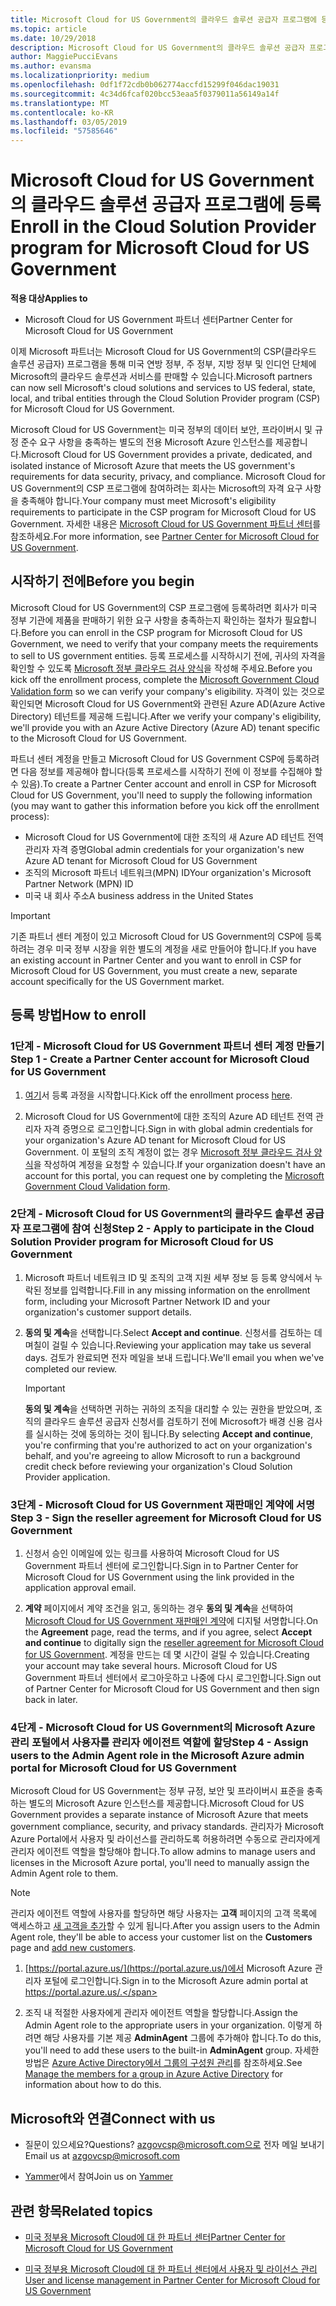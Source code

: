 ```yaml
---
title: Microsoft Cloud for US Government의 클라우드 솔루션 공급자 프로그램에 등록 | Microsoft Cloud for US Government 파트너 센터
ms.topic: article
ms.date: 10/29/2018
description: Microsoft Cloud for US Government의 클라우드 솔루션 공급자 프로그램에 등록하기 전에 CSP 프로그램 요구 사항에 대해 자세히 알아보세요.
author: MaggiePucciEvans
ms.author: evansma
ms.localizationpriority: medium
ms.openlocfilehash: 0df1f72cdb0b062774accfd15299f046dac19031
ms.sourcegitcommit: 4c34d6fcaf020bcc53eaa5f0379011a56149a14f
ms.translationtype: MT
ms.contentlocale: ko-KR
ms.lasthandoff: 03/05/2019
ms.locfileid: "57585646"
---
```

# <a name="enroll-in-the-cloud-solution-provider-program-for-microsoft-cloud-for-us-government"></a><span data-ttu-id="c6b1a-103">Microsoft Cloud for US Government의 클라우드 솔루션 공급자 프로그램에 등록</span><span class="sxs-lookup"><span data-stu-id="c6b1a-103">Enroll in the Cloud Solution Provider program for Microsoft Cloud for US Government</span></span>

<span data-ttu-id="c6b1a-104">**적용 대상**</span><span class="sxs-lookup"><span data-stu-id="c6b1a-104">**Applies to**</span></span>

-  <span data-ttu-id="c6b1a-105">Microsoft Cloud for US Government 파트너 센터</span><span class="sxs-lookup"><span data-stu-id="c6b1a-105">Partner Center for Microsoft Cloud for US Government</span></span>

<span data-ttu-id="c6b1a-106">이제 Microsoft 파트너는 Microsoft Cloud for US Government의 CSP(클라우드 솔루션 공급자) 프로그램을 통해 미국 연방 정부, 주 정부, 지방 정부 및 인디언 단체에 Microsoft의 클라우드 솔루션과 서비스를 판매할 수 있습니다.</span><span class="sxs-lookup"><span data-stu-id="c6b1a-106">Microsoft partners can now sell Microsoft's cloud solutions and services to US federal, state, local, and tribal entities through the Cloud Solution Provider program (CSP) for Microsoft Cloud for US Government.</span></span> 

<span data-ttu-id="c6b1a-107">Microsoft Cloud for US Government는 미국 정부의 데이터 보안, 프라이버시 및 규정 준수 요구 사항을 충족하는 별도의 전용 Microsoft Azure 인스턴스를 제공합니다.</span><span class="sxs-lookup"><span data-stu-id="c6b1a-107">Microsoft Cloud for US Government provides a private, dedicated, and isolated instance of Microsoft Azure that meets the US government's requirements for data security, privacy, and compliance.</span></span> <span data-ttu-id="c6b1a-108">Microsoft Cloud for US Government의 CSP 프로그램에 참여하려는 회사는 Microsoft의 자격 요구 사항을 충족해야 합니다.</span><span class="sxs-lookup"><span data-stu-id="c6b1a-108">Your company must meet Microsoft's eligibility requirements to participate in the CSP program for Microsoft Cloud for US Government.</span></span> <span data-ttu-id="c6b1a-109">자세한 내용은 [Microsoft Cloud for US Government 파트너 센터](partner-center-for-microsoft-us-govt-cloud.md)를 참조하세요.</span><span class="sxs-lookup"><span data-stu-id="c6b1a-109">For more information, see [Partner Center for Microsoft Cloud for US Government](partner-center-for-microsoft-us-govt-cloud.md).</span></span>

## <a name="before-you-begin"></a><span data-ttu-id="c6b1a-110">시작하기 전에</span><span class="sxs-lookup"><span data-stu-id="c6b1a-110">Before you begin</span></span>

<span data-ttu-id="c6b1a-111">Microsoft Cloud for US Government의 CSP 프로그램에 등록하려면 회사가 미국 정부 기관에 제품을 판매하기 위한 요구 사항을 충족하는지 확인하는 절차가 필요합니다.</span><span class="sxs-lookup"><span data-stu-id="c6b1a-111">Before you can enroll in the CSP program for Microsoft Cloud for US Government, we need to verify that your company meets the requirements to sell to US government entities.</span></span> <span data-ttu-id="c6b1a-112">등록 프로세스를 시작하시기 전에, 귀사의 자격을 확인할 수 있도록 [Microsoft 정부 클라우드 검사 양식](https://azuregov.microsoft.com/csp)을 작성해 주세요.</span><span class="sxs-lookup"><span data-stu-id="c6b1a-112">Before you kick off the enrollment process, complete the [Microsoft Government Cloud Validation form](https://azuregov.microsoft.com/csp) so we can verify your company's eligibility.</span></span> <span data-ttu-id="c6b1a-113">자격이 있는 것으로 확인되면 Microsoft Cloud for US Government와 관련된 Azure AD(Azure Active Directory) 테넌트를 제공해 드립니다.</span><span class="sxs-lookup"><span data-stu-id="c6b1a-113">After we verify your company's eligibility, we'll provide you with an Azure Active Directory (Azure AD) tenant specific to the Microsoft Cloud for US Government.</span></span>  

<span data-ttu-id="c6b1a-114">파트너 센터 계정을 만들고 Microsoft Cloud for US Government CSP에 등록하려면 다음 정보를 제공해야 합니다(등록 프로세스를 시작하기 전에 이 정보를 수집해야 할 수 있음).</span><span class="sxs-lookup"><span data-stu-id="c6b1a-114">To create a Partner Center account and enroll in CSP for Microsoft Cloud for US Government, you'll need to supply the following information (you may want to gather this information before you kick off the enrollment process):</span></span>

-  <span data-ttu-id="c6b1a-115">Microsoft Cloud for US Government에 대한 조직의 새 Azure AD 테넌트 전역 관리자 자격 증명</span><span class="sxs-lookup"><span data-stu-id="c6b1a-115">Global admin credentials for your organization's new Azure AD tenant for Microsoft Cloud for US Government</span></span>
-  <span data-ttu-id="c6b1a-116">조직의 Microsoft 파트너 네트워크(MPN) ID</span><span class="sxs-lookup"><span data-stu-id="c6b1a-116">Your organization's Microsoft Partner Network (MPN) ID</span></span> 
-  <span data-ttu-id="c6b1a-117">미국 내 회사 주소</span><span class="sxs-lookup"><span data-stu-id="c6b1a-117">A business address in the United States</span></span>

> [!IMPORTANT]  
> <span data-ttu-id="c6b1a-118">기존 파트너 센터 계정이 있고 Microsoft Cloud for US Government의 CSP에 등록하려는 경우 미국 정부 시장을 위한 별도의 계정을 새로 만들어야 합니다.</span><span class="sxs-lookup"><span data-stu-id="c6b1a-118">If you have an existing account in Partner Center and you want to enroll in CSP for Microsoft Cloud for US Government, you must create a new, separate account specifically for the US Government market.</span></span>

## <a name="how-to-enroll"></a><span data-ttu-id="c6b1a-119">등록 방법</span><span class="sxs-lookup"><span data-stu-id="c6b1a-119">How to enroll</span></span> 

### <a name="step-1---create-a-partner-center-account-for-microsoft-cloud-for-us-government"></a><span data-ttu-id="c6b1a-120">1단계 - Microsoft Cloud for US Government 파트너 센터 계정 만들기</span><span class="sxs-lookup"><span data-stu-id="c6b1a-120">Step 1 - Create a Partner Center account for Microsoft Cloud for US Government</span></span>

1.  <span data-ttu-id="c6b1a-121">[여기](https://partnercenter.microsoft.com/register/resellerusgjoinnow)서 등록 과정을 시작합니다.</span><span class="sxs-lookup"><span data-stu-id="c6b1a-121">Kick off the enrollment process [here](https://partnercenter.microsoft.com/register/resellerusgjoinnow).</span></span> 

2.  <span data-ttu-id="c6b1a-122">Microsoft Cloud for US Government에 대한 조직의 Azure AD 테넌트 전역 관리자 자격 증명으로 로그인합니다.</span><span class="sxs-lookup"><span data-stu-id="c6b1a-122">Sign in with global admin credentials for your organization's Azure AD tenant for Microsoft Cloud for US Government.</span></span> <span data-ttu-id="c6b1a-123">이 포털의 조직 계정이 없는 경우 [Microsoft 정부 클라우드 검사 양식](https://azuregov.microsoft.com/csp)을 작성하여 계정을 요청할 수 있습니다.</span><span class="sxs-lookup"><span data-stu-id="c6b1a-123">If your organization doesn't have an account for this portal, you can request one by completing the [Microsoft Government Cloud Validation form](https://azuregov.microsoft.com/csp).</span></span>


### <a name="step-2---apply-to-participate-in-the-cloud-solution-provider-program-for-microsoft-cloud-for-us-government"></a><span data-ttu-id="c6b1a-124">2단계 - Microsoft Cloud for US Government의 클라우드 솔루션 공급자 프로그램에 참여 신청</span><span class="sxs-lookup"><span data-stu-id="c6b1a-124">Step 2 - Apply to participate in the Cloud Solution Provider program for Microsoft Cloud for US Government</span></span>

1.  <span data-ttu-id="c6b1a-125">Microsoft 파트너 네트워크 ID 및 조직의 고객 지원 세부 정보 등 등록 양식에서 누락된 정보를 입력합니다.</span><span class="sxs-lookup"><span data-stu-id="c6b1a-125">Fill in any missing information on the enrollment form, including your Microsoft Partner Network ID and your organization's customer support details.</span></span> 

2.  <span data-ttu-id="c6b1a-126">**동의 및 계속**을 선택합니다.</span><span class="sxs-lookup"><span data-stu-id="c6b1a-126">Select **Accept and continue**.</span></span> <span data-ttu-id="c6b1a-127">신청서를 검토하는 데 며칠이 걸릴 수 있습니다.</span><span class="sxs-lookup"><span data-stu-id="c6b1a-127">Reviewing your application may take us several days.</span></span> <span data-ttu-id="c6b1a-128">검토가 완료되면 전자 메일을 보내 드립니다.</span><span class="sxs-lookup"><span data-stu-id="c6b1a-128">We'll email you when we've completed our review.</span></span>

    > [!IMPORTANT]  
    > <span data-ttu-id="c6b1a-129">**동의 및 계속**을 선택하면 귀하는 귀하의 조직을 대리할 수 있는 권한을 받았으며, 조직의 클라우드 솔루션 공급자 신청서를 검토하기 전에 Microsoft가 배경 신용 검사를 실시하는 것에 동의하는 것이 됩니다.</span><span class="sxs-lookup"><span data-stu-id="c6b1a-129">By selecting **Accept and continue**, you're confirming that you're authorized to act on your organization's behalf, and you're agreeing to allow Microsoft to run a background credit check before reviewing your organization's Cloud Solution Provider application.</span></span>


### <a name="step-3---sign-the-reseller-agreement-for-microsoft-cloud-for-us-government"></a><span data-ttu-id="c6b1a-130">3단계 - Microsoft Cloud for US Government 재판매인 계약에 서명</span><span class="sxs-lookup"><span data-stu-id="c6b1a-130">Step 3 - Sign the reseller agreement for Microsoft Cloud for US Government</span></span>

1. <span data-ttu-id="c6b1a-131">신청서 승인 이메일에 있는 링크를 사용하여 Microsoft Cloud for US Government 파트너 센터에 로그인합니다.</span><span class="sxs-lookup"><span data-stu-id="c6b1a-131">Sign in to Partner Center for Microsoft Cloud for US Government using the link provided in the application approval email.</span></span> 

2. <span data-ttu-id="c6b1a-132">**계약** 페이지에서 계약 조건을 읽고, 동의하는 경우 **동의 및 계속**을 선택하여 [Microsoft Cloud for US Government 재판매인 계약](https://go.microsoft.com/fwlink/p/?linkid=843364)에 디지털 서명합니다.</span><span class="sxs-lookup"><span data-stu-id="c6b1a-132">On the **Agreement** page, read the terms, and if you agree, select **Accept and continue** to digitally sign the [reseller agreement for Microsoft Cloud for US Government](https://go.microsoft.com/fwlink/p/?linkid=843364).</span></span> <span data-ttu-id="c6b1a-133">계정을 만드는 데 몇 시간이 걸릴 수 있습니다.</span><span class="sxs-lookup"><span data-stu-id="c6b1a-133">Creating your account may take several hours.</span></span> <span data-ttu-id="c6b1a-134">Microsoft Cloud for US Government 파트너 센터에서 로그아웃하고 나중에 다시 로그인합니다.</span><span class="sxs-lookup"><span data-stu-id="c6b1a-134">Sign out of Partner Center for Microsoft Cloud for US Government and then sign back in later.</span></span>


### <a name="step-4---assign-users-to-the-admin-agent-role-in-the-microsoft-azure-admin-portal-for-microsoft-cloud-for-us-government"></a><span data-ttu-id="c6b1a-135">4단계 - Microsoft Cloud for US Government의 Microsoft Azure 관리 포털에서 사용자를 관리자 에이전트 역할에 할당</span><span class="sxs-lookup"><span data-stu-id="c6b1a-135">Step 4 - Assign users to the Admin Agent role in the Microsoft Azure admin portal for Microsoft Cloud for US Government</span></span>

<span data-ttu-id="c6b1a-136">Microsoft Cloud for US Government는 정부 규정, 보안 및 프라이버시 표준을 충족하는 별도의 Microsoft Azure 인스턴스를 제공합니다.</span><span class="sxs-lookup"><span data-stu-id="c6b1a-136">Microsoft Cloud for US Government provides a separate instance of Microsoft Azure that meets government compliance, security, and privacy standards.</span></span> <span data-ttu-id="c6b1a-137">관리자가 Microsoft Azure Portal에서 사용자 및 라이선스를 관리하도록 허용하려면 수동으로 관리자에게 관리자 에이전트 역할을 할당해야 합니다.</span><span class="sxs-lookup"><span data-stu-id="c6b1a-137">To allow admins to manage users and licenses in the Microsoft Azure portal, you'll need to manually assign the Admin Agent role to them.</span></span>

> [!NOTE]  
> <span data-ttu-id="c6b1a-138">관리자 에이전트 역할에 사용자를 할당하면 해당 사용자는 **고객** 페이지의 고객 목록에 액세스하고 [새 고객을 추가](add-a-new-customer.md)할 수 있게 됩니다.</span><span class="sxs-lookup"><span data-stu-id="c6b1a-138">After you assign users to the Admin Agent role, they'll be able to access your customer list on the **Customers** page and [add new customers](add-a-new-customer.md).</span></span>   

1.  <span data-ttu-id="c6b1a-139">[https://portal.azure.us/](https://portal.azure.us/)에서 Microsoft Azure 관리자 포털에 로그인합니다.</span><span class="sxs-lookup"><span data-stu-id="c6b1a-139">Sign in to the Microsoft Azure admin portal at https://portal.azure.us/.</span></span>

2.  <span data-ttu-id="c6b1a-140">조직 내 적절한 사용자에게 관리자 에이전트 역할을 할당합니다.</span><span class="sxs-lookup"><span data-stu-id="c6b1a-140">Assign the Admin Agent role to the appropriate users in your organization.</span></span> <span data-ttu-id="c6b1a-141">이렇게 하려면 해당 사용자를 기본 제공 **AdminAgent** 그룹에 추가해야 합니다.</span><span class="sxs-lookup"><span data-stu-id="c6b1a-141">To do this, you'll need to add these users to the built-in **AdminAgent** group.</span></span> <span data-ttu-id="c6b1a-142">자세한 방법은 [Azure Active Directory에서 그룹의 구성원 관리](https://docs.microsoft.com/azure/active-directory/active-directory-groups-members-azure-portal)를 참조하세요.</span><span class="sxs-lookup"><span data-stu-id="c6b1a-142">See [Manage the members for a group in Azure Active Directory](https://docs.microsoft.com/azure/active-directory/active-directory-groups-members-azure-portal) for information about how to do this.</span></span>
 
## <a name="connect-with-us"></a><span data-ttu-id="c6b1a-143">Microsoft와 연결</span><span class="sxs-lookup"><span data-stu-id="c6b1a-143">Connect with us</span></span>

- <span data-ttu-id="c6b1a-144">질문이 있으세요?</span><span class="sxs-lookup"><span data-stu-id="c6b1a-144">Questions?</span></span> <span data-ttu-id="c6b1a-145">azgovcsp@microsoft.com으로 전자 메일 보내기</span><span class="sxs-lookup"><span data-stu-id="c6b1a-145">Email us at azgovcsp@microsoft.com</span></span>

- <span data-ttu-id="c6b1a-146">[Yammer](https://www.yammer.com/cloudpartnercommunity/#/threads/inGroup?type=in_group&feedId=11509777&view=all)에서 참여</span><span class="sxs-lookup"><span data-stu-id="c6b1a-146">Join us on [Yammer](https://www.yammer.com/cloudpartnercommunity/#/threads/inGroup?type=in_group&feedId=11509777&view=all)</span></span> 

## <a name="related-topics"></a><span data-ttu-id="c6b1a-147">관련 항목</span><span class="sxs-lookup"><span data-stu-id="c6b1a-147">Related topics</span></span>

-  [<span data-ttu-id="c6b1a-148">미국 정부용 Microsoft Cloud에 대 한 파트너 센터</span><span class="sxs-lookup"><span data-stu-id="c6b1a-148">Partner Center for Microsoft Cloud for US Government</span></span>](partner-center-for-microsoft-us-govt-cloud.md)

-  [<span data-ttu-id="c6b1a-149">미국 정부용 Microsoft Cloud에 대 한 파트너 센터에서 사용자 및 라이선스 관리</span><span class="sxs-lookup"><span data-stu-id="c6b1a-149">User and license management in Partner Center for Microsoft Cloud for US Government</span></span>](user-management-in-partner-center-for-microsoft-us-govt-cloud.md)


